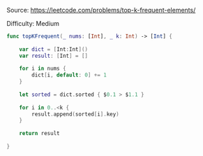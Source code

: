 Source: <https://leetcode.com/problems/top-k-frequent-elements/>

Difficulty: Medium

```swift
func topKFrequent(_ nums: [Int], _ k: Int) -> [Int] {
        
    var dict = [Int:Int]()
    var result: [Int] = []
    
    for i in nums {
        dict[i, default: 0] += 1
    }
        
    let sorted = dict.sorted { $0.1 > $1.1 }
        
    for i in 0..<k {
        result.append(sorted[i].key)
    }
        
    return result
        
}
```
